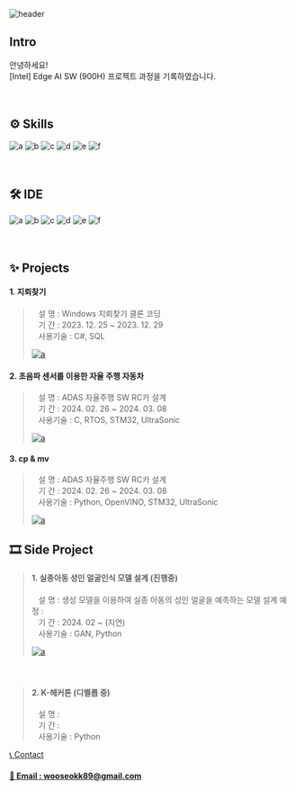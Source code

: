 <!--
<div align="right">
<a href="https://hits.seeyoufarm.com"><img src="https://hits.seeyoufarm.com/api/count/incr/badge.svg?url=https%3A%2F%2Fgithub.com%2FBrotherHwan&count_bg=%2379C83D&title_bg=%23555555&icon=&icon_color=%23E7E7E7&title=hits&edge_flat=false"/></a>                      
</div>
-->

![header](https://capsule-render.vercel.app/api?type=waving&height=300&color=gradient&text=PORTFOLIO&section=header&reversal=false&desc=wooseok&textBg=false&descAlign=63&animation=fadeIn)



## Intro
안녕하세요!  
[Intel] Edge AI SW (900H) 프로젝트 과정을 기록하였습니다.  


　
## ⚙ Skills  
![a](https://img.shields.io/badge/C-00599C?style=for-the-badge&logo=cpp&logoColor=white) ![b](https://img.shields.io/badge/C++-14354C?style=for-the-badge&logo=cpp&logoColor=white) ![c](https://img.shields.io/badge/Python-14354C?style=for-the-badge&logo=python&logoColor=white) ![d](https://img.shields.io/badge/STM32-03234B?style=for-the-badge&logo=stmicroelectronics&logoColor=white) ![e](https://img.shields.io/badge/Selenium-43B02A?style=for-the-badge&logo=selenium&logoColor=white) ![f](https://img.shields.io/badge/Tensorflow-FF6F00?style=for-the-badge&logo=tensorflow&logoColor=white)


　
## 🛠 IDE  
![a](https://img.shields.io/badge/Colab-F9AB00?style=for-the-badge&logo=googlecolab&color=525252) 
![b](https://img.shields.io/badge/PyCharm-000000.svg?&style=for-the-badge&logo=PyCharm&logoColor=white) 
![c](https://img.shields.io/badge/Visual_Studio-5C2D91?style=for-the-badge&logo=visual%20studio&logoColor=white) 
![d](https://img.shields.io/badge/Visual_Studio_Code-0078D4?style=for-the-badge&logo=visual%20studio%20code&logoColor=white) 
![e](https://img.shields.io/badge/Arduino_IDE-00979D?style=for-the-badge&logo=arduino&logoColor=white)
![f](https://img.shields.io/badge/STM32CubeIDE-03234B?style=for-the-badge&logo=stmicroelectronics&logoColor=white)


　  
## ✨ Projects
 #### 1. 지뢰찾기
> &nbsp;&nbsp;&nbsp;설 명 : Windows 지뢰찾기 클론 코딩   
> &nbsp;&nbsp;&nbsp;기 간 : 2023. 12. 25 ~ 2023. 12. 29  
> &nbsp;&nbsp;&nbsp;사용기술 : C#, SQL   
>
><a href="https://github.com/">![a](https://img.shields.io/badge/GitHub-100000?style=for-the-badge&logo=github&logoColor=white)</a>  


 #### 2. 초음파 센서를 이용한 자율 주행 자동차
> &nbsp;&nbsp;&nbsp;설 명 : ADAS 자율주행 SW RC카 설계   
> &nbsp;&nbsp;&nbsp;기 간 : 2024. 02. 26 ~ 2024. 03. 08  
> &nbsp;&nbsp;&nbsp;사용기술 : C, RTOS, STM32, UltraSonic   
>
><a href="https://github.com/">![a](https://img.shields.io/badge/GitHub-100000?style=for-the-badge&logo=github&logoColor=white)</a>
>

 #### 3. cp & mv
> &nbsp;&nbsp;&nbsp;설 명 : ADAS 자율주행 SW RC카 설계   
> &nbsp;&nbsp;&nbsp;기 간 : 2024. 02. 26 ~ 2024. 03. 08  
> &nbsp;&nbsp;&nbsp;사용기술 : Python, OpenVINO, STM32, UltraSonic   
>
><a href="https://github.com/">![a](https://img.shields.io/badge/GitHub-100000?style=for-the-badge&logo=github&logoColor=white)</a>
>

## 🎞 Side Project  
> #### 1. 실종아동 성인 얼굴인식 모델 설계 (진행중)  
> &nbsp;&nbsp;&nbsp;설 명 : 생성 모델을 이용하여 실종 아동의 성인 얼굴을 예측하는 모델 설계 예정 :  
> &nbsp;&nbsp;&nbsp;기 간 : 2024. 02 ~ (지연)    
> &nbsp;&nbsp;&nbsp;사용기술 : GAN, Python  
>  
> <a href="https://github.com/">![a](https://img.shields.io/badge/GitHub-100000?style=for-the-badge&logo=github&logoColor=white)</a>  
>  


　 
> #### 2. K-헤커톤 (디벨롭 중)  
> &nbsp;&nbsp;&nbsp;설 명 :    
> &nbsp;&nbsp;&nbsp;기 간 :  
> &nbsp;&nbsp;&nbsp;사용기술 : Python  
>   
<!--> <a href="https://github.com/>![a](https://img.shields.io/badge/googledocs-4285F4?style=for-the-badge&logo=googledocs&logoColor=white)</a>  -->
>  


　
## 📞 Contact  
#### 📧 Email : wooseokk89@gmail.com
